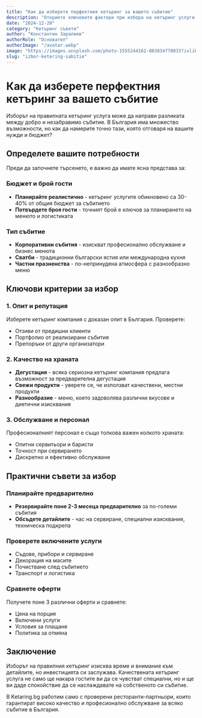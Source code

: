 ```yaml
---
title: "Как да изберете перфектния кетъринг за вашето събитие"
description: "Откриете ключовите фактори при избора на кетъринг услуги в България. Професионални съвети за незабравимо кулинарно преживяване на всяко събитие."
date: "2024-12-20"
category: "Кетъринг съвети"
author: "Константин Заралиев"
authorRole: "Основател"
authorImage: "/avatar.webp"
image: "https://images.unsplash.com/photo-1555244162-803834f70033?ixlib=rb-4.0.3&ixid=MnwxMjA3fDB8MHxwaG90by1wYWdlfHx8fGVufDB8fHx8&auto=format&fit=crop&w=3870&q=80"
slug: "izbor-ketering-sabitie"
---
```


# Как да изберете перфектния кетъринг за вашето събитие

Изборът на правилната кетъринг услуга може да направи разликата между добро и незабравимо събитие. В България има множество възможности, но как да намерите точно тази, която отговаря на вашите нужди и бюджет?

## Определете вашите потребности

Преди да започнете търсенето, е важно да имате ясна представа за:

### Бюджет и брой гости
- **Планирайте реалистично** - кетъринг услугите обикновено са 30-40% от общия бюджет за събитието
- **Потвърдете броя гости** - точният брой е ключов за планирането на менюто и логистиката

### Тип събитие
- **Корпоративни събития** - изискват професионално обслужване и бизнес менюта
- **Сватби** - традиционни български ястия или международна кухня
- **Частни празненства** - по-непринудена атмосфера с разнообразно меню

## Ключови критерии за избор

### 1. Опит и репутация
Изберете кетъринг компания с доказан опит в България. Проверете:
- Отзиви от предишни клиенти
- Портфолио от реализирани събития  
- Препоръки от други организатори

### 2. Качество на храната
- **Дегустация** - всяка сериозна кетъринг компания предлага възможност за предварителна дегустация
- **Свежи продукти** - уверете се, че използват качествени, местни продукти
- **Разнообразие** - меню, което задоволява различни вкусове и диетични изисквания

### 3. Обслужване и персонал
Професионалният персонал е също толкова важен колкото храната:
- Опитни сервитьори и баристи
- Точност при сервирането
- Дискретно и ефективно обслужване

## Практични съвети за избор

### Планирайте предварително
- **Резервирайте поне 2-3 месеца предварително** за по-големи събития
- **Обсъдете детайлите** - час на сервиране, специални изисквания, техническа подкрепа

### Проверете включените услуги
- Съдове, прибори и сервиране
- Декорация на масите
- Почистване след събитието
- Транспорт и логистика

### Сравнете оферти
Получете поне 3 различни оферти и сравнете:
- Цена на порция
- Включени услуги
- Условия за плащане
- Политика за отмяна

## Заключение

Изборът на правилния кетъринг изисква време и внимание към детайлите, но инвестицията си заслужава. Качествената кетъринг услуга не само ще накара гостите ви да се чувстват специални, но и ще ви даде спокойствие да се наслаждавате на собственото си събитие.

В Ketaring.bg работим само с проверени ресторанти-партньори, които гарантират високо качество и професионално обслужване за всяко събитие в България. 